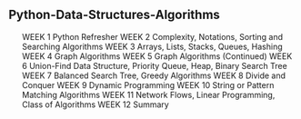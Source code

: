 ## Python-Data-Structures-Algorithms

 <ul>
 WEEK 1	Python Refresher
WEEK 2	Complexity, Notations, Sorting and Searching Algorithms
WEEK 3	Arrays, Lists, Stacks, Queues, Hashing
WEEK 4	Graph Algorithms
WEEK 5	Graph Algorithms (Continued)
WEEK 6	Union-Find Data Structure, Priority Queue, Heap, Binary Search Tree
WEEK 7	Balanced Search Tree, Greedy Algorithms
WEEK 8	Divide and Conquer
WEEK 9	Dynamic Programming
WEEK 10	String or Pattern Matching Algorithms
WEEK 11	Network Flows, Linear Programming, Class of Algorithms
WEEK 12	Summary
  
  </ul>
